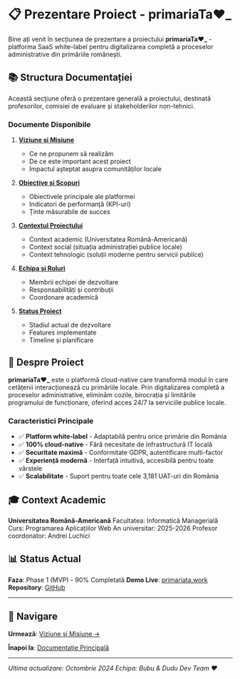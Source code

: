 # 📋 Prezentare Proiect - primariaTa❤️\_

Bine ați venit în secțiunea de prezentare a proiectului **primariaTa❤️\_** - platforma SaaS white-label pentru digitalizarea completă a proceselor administrative din primăriile românești.

## 📚 Structura Documentației

Această secțiune oferă o prezentare generală a proiectului, destinată profesorilor, comisiei de evaluare și stakeholderilor non-tehnici.

### Documente Disponibile

1. **[Viziune și Misiune](./Viziune-si-Misiune.md)**
   - Ce ne propunem să realizăm
   - De ce este important acest proiect
   - Impactul așteptat asupra comunităților locale

2. **[Obiective și Scopuri](./Obiective-si-Scopuri.md)**
   - Obiectivele principale ale platformei
   - Indicatori de performanță (KPI-uri)
   - Ținte măsurabile de succes

3. **[Contextul Proiectului](./Contextul-Proiectului.md)**
   - Context academic (Universitatea Română-Americană)
   - Context social (situația administrației publice locale)
   - Context tehnologic (soluții moderne pentru servicii publice)

4. **[Echipa și Roluri](./Echipa-si-Roluri.md)**
   - Membrii echipei de dezvoltare
   - Responsabilități și contribuții
   - Coordonare academică

5. **[Status Proiect](./Status-Proiect.md)**
   - Stadiul actual de dezvoltare
   - Features implementate
   - Timeline și planificare

## 🎯 Despre Proiect

**primariaTa❤️\_** este o platformă cloud-native care transformă modul în care cetățenii interacționează cu primăriile locale. Prin digitalizarea completă a proceselor administrative, eliminăm cozile, birocrația și limitările programului de funcționare, oferind acces 24/7 la serviciile publice locale.

### Caracteristici Principale

- ✅ **Platform white-label** - Adaptabilă pentru orice primărie din România
- ✅ **100% cloud-native** - Fără necesitate de infrastructură IT locală
- ✅ **Securitate maximă** - Conformitate GDPR, autentificare multi-factor
- ✅ **Experiență modernă** - Interfață intuitivă, accesibilă pentru toate vârstele
- ✅ **Scalabilitate** - Suport pentru toate cele 3,181 UAT-uri din România

## 🎓 Context Academic

**Universitatea Română-Americană**
Facultatea: Informatică Managerială
Curs: Programarea Aplicațiilor Web
An universitar: 2025-2026
Profesor coordonator: Andrei Luchici

## 📊 Status Actual

**Faza**: Phase 1 (MVP) - 90% Completată
**Demo Live**: [primariata.work](https://primariata.work)
**Repository**: [GitHub](https://github.com/mihaigoctavian24/primariata.work)

---

## 📖 Navigare

**Urmează**: [Viziune și Misiune →](./Viziune-si-Misiune.md)

**Înapoi la**: [Documentație Principală](../README.md)

---

_Ultima actualizare: Octombrie 2024_
_Echipa: Bubu & Dudu Dev Team ❤️_

